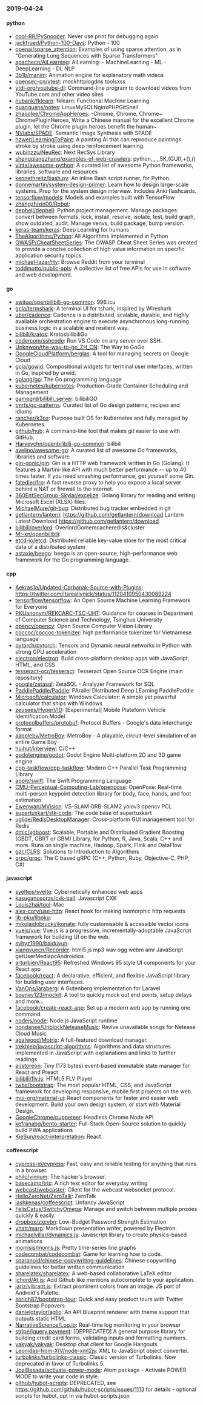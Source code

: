 ### 2019-04-24

#### python
* [cool-RR/PySnooper](https://github.com/cool-RR/PySnooper): Never use print for debugging again
* [jackfrued/Python-100-Days](https://github.com/jackfrued/Python-100-Days): Python - 100
* [openai/sparse_attention](https://github.com/openai/sparse_attention): Examples of using sparse attention, as in "Generating Long Sequences with Sparse Transformers"
* [apachecn/AiLearning](https://github.com/apachecn/AiLearning): AiLearning:  - MachineLearning - ML - DeepLearning - DL NLP
* [3b1b/manim](https://github.com/3b1b/manim): Animation engine for explanatory math videos
* [opensec-cn/vtest](https://github.com/opensec-cn/vtest): mockhttplogdns toolsxss
* [ytdl-org/youtube-dl](https://github.com/ytdl-org/youtube-dl): Command-line program to download videos from YouTube.com and other video sites
* [nubank/fklearn](https://github.com/nubank/fklearn): fklearn: Functional Machine Learning
* [guanguans/notes](https://github.com/guanguans/notes):  LinuxMySQLNginxPHPGitShell
* [zhaoolee/ChromeAppHeroes](https://github.com/zhaoolee/ChromeAppHeroes): -Chrome, Chrome, Chrome~ ChromePluginHeroes, Write a Chinese manual for the excellent Chrome plugin, let the Chrome plugin heroes benefit the human~
* [NVlabs/SPADE](https://github.com/NVlabs/SPADE): Semantic Image Synthesis with SPADE
* [hzwer/LearningToPaint](https://github.com/hzwer/LearningToPaint): A painting AI that can reproduce paintings stroke by stroke using deep reinforcement learning.
* [wubinzzu/NeuRec](https://github.com/wubinzzu/NeuRec): Next RecSys Library
* [shengqiangzhang/examples-of-web-crawlers](https://github.com/shengqiangzhang/examples-of-web-crawlers): python,,,,,,5K,(GUI),+(),()
* [vinta/awesome-python](https://github.com/vinta/awesome-python): A curated list of awesome Python frameworks, libraries, software and resources
* [kennethreitz/bash.py](https://github.com/kennethreitz/bash.py): An inline Bash script runner, for Python.
* [donnemartin/system-design-primer](https://github.com/donnemartin/system-design-primer): Learn how to design large-scale systems. Prep for the system design interview. Includes Anki flashcards.
* [tensorflow/models](https://github.com/tensorflow/models): Models and examples built with TensorFlow
* [zhangzhixin00/Robot](https://github.com/zhangzhixin00/Robot): 
* [dephell/dephell](https://github.com/dephell/dephell):   Python project management. Manage packages: convert between formats, lock, install, resolve, isolate, test, build graph, show outdated, audit. Manage venvs, build package, bump version.
* [keras-team/keras](https://github.com/keras-team/keras): Deep Learning for humans
* [TheAlgorithms/Python](https://github.com/TheAlgorithms/Python): All Algorithms implemented in Python
* [OWASP/CheatSheetSeries](https://github.com/OWASP/CheatSheetSeries): The OWASP Cheat Sheet Series was created to provide a concise collection of high value information on specific application security topics.
* [michael-lazar/rtv](https://github.com/michael-lazar/rtv):  Browse Reddit from your terminal
* [toddmotto/public-apis](https://github.com/toddmotto/public-apis): A collective list of free APIs for use in software and web development.

#### go
* [swituo/openbilibili-go-common](https://github.com/swituo/openbilibili-go-common):  996.icu
* [gcla/termshark](https://github.com/gcla/termshark): A terminal UI for tshark, inspired by Wireshark
* [uber/cadence](https://github.com/uber/cadence): Cadence is a distributed, scalable, durable, and highly available orchestration engine to execute asynchronous long-running business logic in a scalable and resilient way.
* [bilibili/kratos](https://github.com/bilibili/kratos): KratosbilibiliGo
* [codercom/sshcode](https://github.com/codercom/sshcode): Run VS Code on any server over SSH.
* [Unknwon/the-way-to-go_ZH_CN](https://github.com/Unknwon/the-way-to-go_ZH_CN): The Way to GoGo 
* [GoogleCloudPlatform/berglas](https://github.com/GoogleCloudPlatform/berglas): A tool for managing secrets on Google Cloud
* [gcla/gowid](https://github.com/gcla/gowid): Compositional widgets for terminal user interfaces, written in Go, inspired by urwid.
* [golang/go](https://github.com/golang/go): The Go programming language
* [kubernetes/kubernetes](https://github.com/kubernetes/kubernetes): Production-Grade Container Scheduling and Management
* [gamegrd/bilibili_server](https://github.com/gamegrd/bilibili_server): bilibiliGO 
* [tmrts/go-patterns](https://github.com/tmrts/go-patterns): Curated list of Go design patterns, recipes and idioms
* [rancher/k3os](https://github.com/rancher/k3os): Purpose built OS for Kubernetes and fully managed by Kubernetes.
* [github/hub](https://github.com/github/hub): A command-line tool that makes git easier to use with GitHub.
* [Harveychn/openbilibili-go-common](https://github.com/Harveychn/openbilibili-go-common):  bilibili  
* [avelino/awesome-go](https://github.com/avelino/awesome-go): A curated list of awesome Go frameworks, libraries and software
* [gin-gonic/gin](https://github.com/gin-gonic/gin): Gin is a HTTP web framework written in Go (Golang). It features a Martini-like API with much better performance -- up to 40 times faster. If you need smashing performance, get yourself some Gin.
* [fatedier/frp](https://github.com/fatedier/frp): A fast reverse proxy to help you expose a local server behind a NAT or firewall to the internet.
* [360EntSecGroup-Skylar/excelize](https://github.com/360EntSecGroup-Skylar/excelize): Golang library for reading and writing Microsoft Excel (XLSX) files.
* [MichaelMure/git-bug](https://github.com/MichaelMure/git-bug): Distributed bug tracker embedded in git
* [getlantern/lantern](https://github.com/getlantern/lantern):  https://github.com/getlantern/download  Lantern Latest Download https://github.com/getlantern/download 
* [bilibili/overlord](https://github.com/bilibili/overlord): OverlordGomemcacheredis&cluster
* [Mr-xn/openbilibili](https://github.com/Mr-xn/openbilibili): 
* [etcd-io/etcd](https://github.com/etcd-io/etcd): Distributed reliable key-value store for the most critical data of a distributed system
* [astaxie/beego](https://github.com/astaxie/beego): beego is an open-source, high-performance web framework for the Go programming language.

#### cpp
* [Aekras1a/Updated-Carbanak-Source-with-Plugins](https://github.com/Aekras1a/Updated-Carbanak-Source-with-Plugins): https://twitter.com/itsreallynick/status/1120410950430089224
* [tensorflow/tensorflow](https://github.com/tensorflow/tensorflow): An Open Source Machine Learning Framework for Everyone
* [PKUanonym/REKCARC-TSC-UHT](https://github.com/PKUanonym/REKCARC-TSC-UHT):  Guidance for courses in Department of Computer Science and Technology, Tsinghua University
* [opencv/opencv](https://github.com/opencv/opencv): Open Source Computer Vision Library
* [coccoc/coccoc-tokenizer](https://github.com/coccoc/coccoc-tokenizer): high performance tokenizer for Vietnamese language
* [pytorch/pytorch](https://github.com/pytorch/pytorch): Tensors and Dynamic neural networks in Python with strong GPU acceleration
* [electron/electron](https://github.com/electron/electron): Build cross-platform desktop apps with JavaScript, HTML, and CSS
* [tesseract-ocr/tesseract](https://github.com/tesseract-ocr/tesseract): Tesseract Open Source OCR Engine (main repository)
* [google/zetasql](https://github.com/google/zetasql): ZetaSQL - Analyzer Framework for SQL
* [PaddlePaddle/Paddle](https://github.com/PaddlePaddle/Paddle): PArallel Distributed Deep LEarning PaddlePaddle
* [Microsoft/calculator](https://github.com/Microsoft/calculator): Windows Calculator: A simple yet powerful calculator that ships with Windows
* [zeusees/HyperVID](https://github.com/zeusees/HyperVID): [Experimental] Mobile Plateform Vehicle Identification Model
* [protocolbuffers/protobuf](https://github.com/protocolbuffers/protobuf): Protocol Buffers - Google's data interchange format
* [aappleby/MetroBoy](https://github.com/aappleby/MetroBoy): MetroBoy - A playable, circuit-level simulation of an entire Game Boy
* [huihut/interview](https://github.com/huihut/interview):  C/C++
* [godotengine/godot](https://github.com/godotengine/godot): Godot Engine  Multi-platform 2D and 3D game engine
* [cpp-taskflow/cpp-taskflow](https://github.com/cpp-taskflow/cpp-taskflow): Modern C++ Parallel Task Programming Library
* [apple/swift](https://github.com/apple/swift): The Swift Programming Language
* [CMU-Perceptual-Computing-Lab/openpose](https://github.com/CMU-Perceptual-Computing-Lab/openpose): OpenPose: Real-time multi-person keypoint detection library for body, face, hands, and foot estimation
* [Ewenwan/MVision](https://github.com/Ewenwan/MVision):   VS-SLAM ORB-SLAM2  yolov3  opencv PCL  
* [supertuxkart/stk-code](https://github.com/supertuxkart/stk-code): The code base of supertuxkart
* [uglide/RedisDesktopManager](https://github.com/uglide/RedisDesktopManager):  Cross-platform GUI management tool for Redis
* [dmlc/xgboost](https://github.com/dmlc/xgboost): Scalable, Portable and Distributed Gradient Boosting (GBDT, GBRT or GBM) Library, for Python, R, Java, Scala, C++ and more. Runs on single machine, Hadoop, Spark, Flink and DataFlow
* [gzc/CLRS](https://github.com/gzc/CLRS): Solutions to Introduction to Algorithms
* [grpc/grpc](https://github.com/grpc/grpc): The C based gRPC (C++, Python, Ruby, Objective-C, PHP, C#)

#### javascript
* [sveltejs/svelte](https://github.com/sveltejs/svelte): Cybernetically enhanced web apps
* [kasuganosoras/cxk-ball](https://github.com/kasuganosoras/cxk-ball):  Javascript  CXK 
* [Louiszhai/tool](https://github.com/Louiszhai/tool): Mac
* [alex-cory/use-http](https://github.com/alex-cory/use-http):  React hook for making isomorphic http requests
* [lib-pku/libpku](https://github.com/lib-pku/libpku): 
* [mikolajdobrucki/ikonate](https://github.com/mikolajdobrucki/ikonate): fully customisable & accessible vector icons
* [vuejs/vue](https://github.com/vuejs/vue):  Vue.js is a progressive, incrementally-adoptable JavaScript framework for building UI on the web.
* [syhyz1990/baiduyun](https://github.com/syhyz1990/baiduyun):  
* [xiangyuecn/Recorder](https://github.com/xiangyuecn/Recorder): html5 js  mp3 wav ogg webm amr JavaScript getUserMediapcAndroidios
* [arturbien/React95](https://github.com/arturbien/React95):  Refreshed Windows 95 style UI components for your React app
* [facebook/react](https://github.com/facebook/react): A declarative, efficient, and flexible JavaScript library for building user interfaces.
* [VanOns/laraberg](https://github.com/VanOns/laraberg): A Gutenberg implementation for Laravel
* [boyney123/mockit](https://github.com/boyney123/mockit): A tool to quickly mock out end points, setup delays and more...
* [facebook/create-react-app](https://github.com/facebook/create-react-app): Set up a modern web app by running one command.
* [nodejs/node](https://github.com/nodejs/node): Node.js JavaScript runtime 
* [nondanee/UnblockNeteaseMusic](https://github.com/nondanee/UnblockNeteaseMusic): Revive unavailable songs for Netease Cloud Music
* [agalwood/Motrix](https://github.com/agalwood/Motrix): A full-featured download manager.
* [trekhleb/javascript-algorithms](https://github.com/trekhleb/javascript-algorithms):  Algorithms and data structures implemented in JavaScript with explanations and links to further readings
* [ai/storeon](https://github.com/ai/storeon): Tiny (173 bytes) event-based immutable state manager for React and Preact
* [bilibili/flv.js](https://github.com/bilibili/flv.js): HTML5 FLV Player
* [twbs/bootstrap](https://github.com/twbs/bootstrap): The most popular HTML, CSS, and JavaScript framework for developing responsive, mobile first projects on the web.
* [mui-org/material-ui](https://github.com/mui-org/material-ui): React components for faster and easier web development. Build your own design system, or start with Material Design.
* [GoogleChrome/puppeteer](https://github.com/GoogleChrome/puppeteer): Headless Chrome Node API
* [kefranabg/bento-starter](https://github.com/kefranabg/bento-starter):  Full-Stack Open-Source solution to quickly build PWA applications
* [KieSun/react-interpretation](https://github.com/KieSun/react-interpretation): React 

#### coffeescript
* [cypress-io/cypress](https://github.com/cypress-io/cypress): Fast, easy and reliable testing for anything that runs in a browser.
* [philc/vimium](https://github.com/philc/vimium): The hacker's browser.
* [basecamp/trix](https://github.com/basecamp/trix): A rich text editor for everyday writing
* [webcast/webcaster](https://github.com/webcast/webcaster): Client for the webcast websocket protocol.
* [HelloZeroNet/ZeroTalk](https://github.com/HelloZeroNet/ZeroTalk): ZeroTalk
* [jashkenas/coffeescript](https://github.com/jashkenas/coffeescript): Unfancy JavaScript
* [FelisCatus/SwitchyOmega](https://github.com/FelisCatus/SwitchyOmega): Manage and switch between multiple proxies quickly & easily.
* [dropbox/zxcvbn](https://github.com/dropbox/zxcvbn): Low-Budget Password Strength Estimation
* [yhatt/marp](https://github.com/yhatt/marp): Markdown presentation writer, powered by Electron.
* [michaelvillar/dynamics.js](https://github.com/michaelvillar/dynamics.js): Javascript library to create physics-based animations
* [morrisjs/morris.js](https://github.com/morrisjs/morris.js): Pretty time-series line graphs
* [codecombat/codecombat](https://github.com/codecombat/codecombat): Game for learning how to code.
* [sparanoid/chinese-copywriting-guidelines](https://github.com/sparanoid/chinese-copywriting-guidelines): Chinese copywriting guidelines for better written communication
* [sharelatex/sharelatex](https://github.com/sharelatex/sharelatex): A web-based collaborative LaTeX editor
* [ichord/At.js](https://github.com/ichord/At.js): Add Github like mentions autocomplete to your application.
* [jariz/vibrant.js](https://github.com/jariz/vibrant.js): Extract prominent colors from an image. JS port of Android's Palette.
* [sorich87/bootstrap-tour](https://github.com/sorich87/bootstrap-tour): Quick and easy product tours with Twitter Bootstrap Popovers
* [danielgtaylor/aglio](https://github.com/danielgtaylor/aglio): An API Blueprint renderer with theme support that outputs static HTML
* [NarrativeScience/Log.io](https://github.com/NarrativeScience/Log.io): Real-time log monitoring in your browser
* [stripe/jquery.payment](https://github.com/stripe/jquery.payment): [DEPRECATED] A general purpose library for building credit card forms, validating inputs and formatting numbers.
* [yakyak/yakyak](https://github.com/yakyak/yakyak): Desktop chat client for Google Hangouts
* [Leonidas-from-XIV/node-xml2js](https://github.com/Leonidas-from-XIV/node-xml2js): XML to JavaScript object converter.
* [turbolinks/turbolinks-classic](https://github.com/turbolinks/turbolinks-classic): Classic version of Turbolinks. Now deprecated in favor of Turbolinks 5.
* [JoelBesada/activate-power-mode](https://github.com/JoelBesada/activate-power-mode): Atom package - Activate POWER MODE to write your code in style.
* [github/hubot-scripts](https://github.com/github/hubot-scripts): DEPRECATED, see https://github.com/github/hubot-scripts/issues/1113 for details - optional scripts for hubot, opt in via hubot-scripts.json
